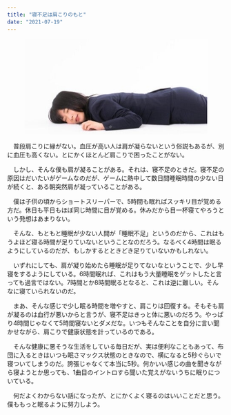 ```yaml
---
title: "寝不足は肩こりのもと"
date: "2021-07-19"
---
```


<figure>

![](assets/n0ec76c8a0a62_01bd7af74fffcde6bfb743152ab7afa5.jpg)

</figure>

　普段肩こりに縁がない。血圧が高い人は肩が凝らないという俗説もあるが、別に血圧も高くない。とにかくほとんど肩こりで困ったことがない。

　しかし、そんな僕も肩が凝ることがある。それは、寝不足のときだ。寝不足の原因はだいたいがゲームなのだが、ゲームに熱中して数日間睡眠時間の少ない日が続くと、ある朝突然肩が凝っていることがある。

　僕は子供の頃からショートスリーパーで、5時間も眠ればスッキリ目が覚める方だ。休日も平日もほぼ同じ時間に目が覚める。休みだから目一杯寝てやろうという発想はあまりない。

　そんな、もともと睡眠が少ない人間が「睡眠不足」というのだから、これはもうよほど寝る時間が足りていないということなのだろう。なるべく4時間は眠るようにしているのだが、もしかするとときどき足りていないかもしれない。

　いずれにしても、肩が凝り始めたら睡眠が足りてないなということで、少し早寝をするようにしている。6時間眠れば、これはもう大量睡眠をゲットしたと言っても過言ではない。7時間とか8時間眠るとなると、これは逆に難しい。そんなに寝ていられないのだ。

　まあ、そんな感じで少し眠る時間を増やすと、肩こりは回復する。そもそも肩が凝るのは血行が悪いからと言うが、寝不足はきっと体に悪いのだろう。やっぱり4時間じゃなくて5時間寝ないとダメだな。いつもそんなことを自分に言い聞かせながら、肩こりで健康状態を計っているのである。

　そんな健康に悪そうな生活をしている毎日だが、実は便利なこともあって、布団に入るときはいつも眠さマックス状態のときなので、横になると5秒ぐらいで寝ついてしまうのだ。誇張じゃなくて本当に5秒。何かいい感じの曲を聞きながら寝ようとか思っても、1曲目のイントロすら聞いた覚えがないうちに眠りについている。

　何だよくわからない話になったが、とにかくよく寝るのはいいことだと思う。僕ももっと眠るように努力しよう。
